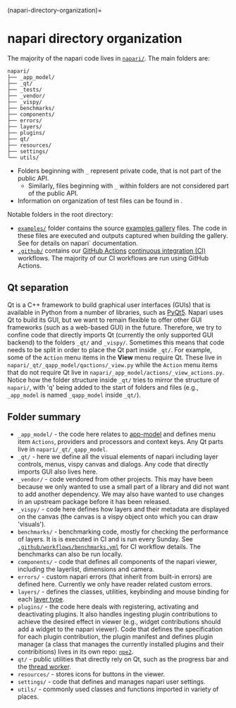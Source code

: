 (napari-directory-organization)=

# napari directory organization

The majority of the napari code lives in
[`napari/`](https://github.com/napari/napari/tree/main/napari). The main
folders are:

```
napari/
├── _app_model/
├── _qt/
├── _tests/
├── _vendor/
├── _vispy/
├── benchmarks/
├── components/
├── errors/
├── layers/
├── plugins/
├── qt/
├── resources/
├── settings/
└── utils/
```

* Folders beginning with `_` represent private code, that is not part of the public
  API.
  * Similarly, files beginning with `_` within folders are not considered part
    of the public API.
* Information on organization of test files can be found in [](test-organization).

Notable folders in the root directory:

* [`examples/`](https://github.com/napari/napari/tree/main/examples) folder
  contains the source [examples gallery](https://napari.org/gallery) files.
  The code in these files are executed and outputs captured when building the gallery.
  See [](docs_contributing_guide) for details on napari` documentation.
* [`.github/`](https://github.com/napari/napari/tree/main/.github) contains
  our [GitHub Actions](https://docs.github.com/en/actions)
  [continuous integration (CI)](https://en.wikipedia.org/wiki/Continuous_integration)
  workflows. The majority of our CI workflows are run using GitHub Actions.

## Qt separation

Qt is a C++ framework to build graphical user interfaces (GUIs) that is available in
Python from a number of libraries, such as
[PyQt5](https://www.riverbankcomputing.com/static/Docs/PyQt5/).
Napari uses Qt to build its GUI, but we want to remain flexible to offer other GUI
frameworks (such as a web-based GUI) in the future. Therefore,
we try to confine code that directly imports Qt (currently the only supported GUI
backend) to the folders `_qt/` and `_vispy/`. Sometimes this means that
code needs to be split in order to place the Qt part inside `_qt/`. For example,
some of the `Action` menu items in the **View** menu require Qt. These live in
`napari/_qt/_qapp_model/qactions/_view.py` while the `Action` menu items that
do not require Qt live in `napari/_app_model/actions/_view_actions.py`.
Notice how the folder structure inside `_qt/` tries to mirror the structure of
`napari/`, with 'q' being added to the start of folders and files (e.g., `_app_model`
is named `_qapp_model` inside `_qt/`).

## Folder summary

* `_app_model/` - the code here relates to [app-model](app-model) and defines
  menu item `Actions`, providers and processors and context keys. Any Qt parts
  live in `napari/_qt/_qapp_model`.
* `_qt/` - here we define all the visual elements of napari including layer controls,
  menus, vispy canvas and dialogs. Any code that directly imports GUI also lives here.
* `_vendor/` - code vendored from other projects. This may have been because we only
  wanted to use a small part of a library and did not want to add another dependency.
  We may also have wanted to use changes in an upstream package before it has
  been released.
* `_vispy/` - code here defines how layers and their metadata are displayed on the
  canvas (the canvas is a vispy object onto which you can draw 'visuals').
* `benchmarks/` - benchmarking code, mostly for checking the performance of layers.
  It is is executed in CI and is run every Sunday. See
  [`.github/workflows/benchmarks.yml`](https://github.com/napari/napari/tree/main/.github/workflows/benchmarks.yml)
  for CI workflow details. The benchmarks can also be run locally.
* `components/` - code that defines all components of the napari viewer, including the
  layerlist, dimensions and camera.
* `errors/` - custom napari errors (that inherit from built-in errors) are defined
  here. Currently we only have reader related custom errors.
* `layers/` - defines the classes, utilities, keybinding and mouse binding for
  each [layer type](using-layers).
* `plugins/` - the code here deals with registering, activating and deactivating
  plugins. It also handles ingesting plugin contributions to achieve the desired
  effect in viewer (e.g., widget contributions should add a widget to the napari
  viewer).
  Code that defines the specification for each plugin contribution, the plugin
  manifest and defines plugin manager (a class that manages the currently installed
  plugins and their contribitions) lives in its own repo:
  [`npe2`](https://github.com/napari/npe2).
* `qt/` - public utilities that directly rely on Qt, such as the progress bar
  and the [thread worker](multithreading-in-napari).
* `resources/` - stores icons for buttons in the viewer.
* `settings/` - code that defines and manages napari user settings.
* `utils/` - commonly used classes and functions imported in variety of places.
